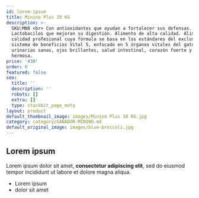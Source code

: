 ```yaml
---
id: lorem-ipsum
title: Minino Plus 10 KG
description: >-
  SKU:MN8 <br> Con antioxidantes que ayudan a fortalecer sus defensas.
  Lactobacilos que mejoran su digestión. Alimento de alta calidad. Alimento de
  calidad profesional cuya fórmula se basa en los estándares del exclusivo
  sistema de beneficios Vital 5, enfocado en 5 órganos vitales del gato: vías
  urinarias sanas, ojos brillantes, salud intestinal, corazón fuerte y piel
  hermosa.
price: '430'
order: 0
featured: false
seo:
  title: ''
  description: ''
  robots: []
  extra: []
  type: stackbit_page_meta
layout: product
default_thumbnail_image: images/Minino Plus 10 KG.jpg
category: category/GANADOR-MININO.md
default_original_image: images/blue-broccoli.jpg
---
```

## Lorem ipsum

Lorem ipsum dolor sit amet, **consectetur adipiscing elit**, sed do eiusmod tempor incididunt ut labore et dolore magna aliqua.

- Lorem ipsum
- dolor sit amet